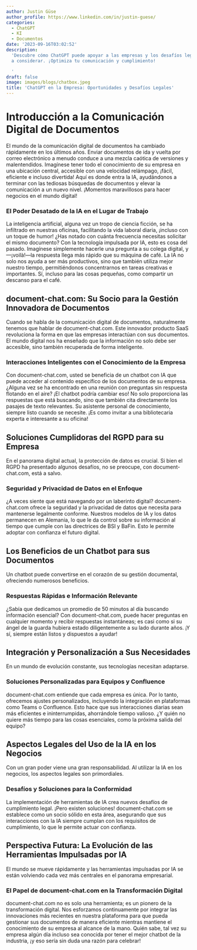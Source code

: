 ```yaml
---
author: Justin Güse
author_profile: https://www.linkedin.com/in/justin-guese/
categories:
  - ChatGPT
  - KI
  - Documentos
date: '2023-09-16T03:02:52'
description:
  'Descubre cómo ChatGPT puede apoyar a las empresas y los desafíos legales
  a considerar. ¡Optimiza tu comunicación y cumplimiento!

  '
draft: false
image: images/blogs/chatbox.jpeg
title: 'ChatGPT en la Empresa: Oportunidades y Desafíos Legales'
---
```


# Introducción a la Comunicación Digital de Documentos

El mundo de la comunicación digital de documentos ha cambiado rápidamente en los últimos años. Enviar documentos de ida y vuelta por correo electrónico a menudo conduce a una mezcla caótica de versiones y malentendidos. Imagínese tener todo el conocimiento de su empresa en una ubicación central, accesible con una velocidad relámpago, ¡fácil, eficiente e incluso divertida! Aquí es donde entra la IA, ayudándonos a terminar con las tediosas búsquedas de documentos y elevar la comunicación a un nuevo nivel. ¡Momentos maravillosos para hacer negocios en el mundo digital!

### El Poder Desatado de la IA en el Lugar de Trabajo

La inteligencia artificial, alguna vez un tropo de ciencia ficción, se ha infiltrado en nuestras oficinas, facilitando la vida laboral diaria, ¡incluso con un toque de humor! ¿Has notado con cuánta frecuencia necesitas solicitar el mismo documento? Con la tecnología impulsada por IA, esto es cosa del pasado. Imagínese simplemente hacerle una pregunta a su colega digital, y—¡voilà!—la respuesta llega más rápido que su máquina de café. La IA no solo nos ayuda a ser más productivos, sino que también utiliza mejor nuestro tiempo, permitiéndonos concentrarnos en tareas creativas e importantes. Sí, incluso para las cosas pequeñas, como compartir un descanso para el café.

## document-chat.com: Su Socio para la Gestión Innovadora de Documentos

Cuando se habla de la comunicación digital de documentos, naturalmente tenemos que hablar de document-chat.com. Este innovador producto SaaS revoluciona la forma en que las empresas interactúan con sus documentos. El mundo digital nos ha enseñado que la información no solo debe ser accesible, sino también recuperada de forma inteligente.

### Interacciones Inteligentes con el Conocimiento de la Empresa

Con document-chat.com, usted se beneficia de un chatbot con IA que puede acceder al contenido específico de los documentos de su empresa. ¿Alguna vez se ha encontrado en una reunión con preguntas sin respuesta flotando en el aire? ¡El chatbot podría cambiar eso! No solo proporciona las respuestas que está buscando, sino que también cita directamente los pasajes de texto relevantes. Su asistente personal de conocimiento, siempre listo cuando se necesite. ¡Es como invitar a una bibliotecaria experta e interesante a su oficina!

## Soluciones Cumplidoras del RGPD para su Empresa

En el panorama digital actual, la protección de datos es crucial. Si bien el RGPD ha presentado algunos desafíos, no se preocupe, con document-chat.com, está a salvo.

### Seguridad y Privacidad de Datos en el Enfoque

¿A veces siente que está navegando por un laberinto digital? document-chat.com ofrece la seguridad y la privacidad de datos que necesita para mantenerse legalmente conforme. Nuestros modelos de IA y los datos permanecen en Alemania, lo que le da control sobre su información al tiempo que cumple con las directrices de BSI y BaFin. Esto le permite adoptar con confianza el futuro digital.

## Los Beneficios de un Chatbot para sus Documentos

Un chatbot puede convertirse en el corazón de su gestión documental, ofreciendo numerosos beneficios.

### Respuestas Rápidas e Información Relevante

¿Sabía que dedicamos un promedio de 50 minutos al día buscando información esencial? Con document-chat.com, puede hacer preguntas en cualquier momento y recibir respuestas instantáneas; es casi como si su ángel de la guarda hubiera estado diligentemente a su lado durante años. ¡Y sí, siempre están listos y dispuestos a ayudar!

## Integración y Personalización a Sus Necesidades

En un mundo de evolución constante, sus tecnologías necesitan adaptarse.

### Soluciones Personalizadas para Equipos y Confluence

document-chat.com entiende que cada empresa es única. Por lo tanto, ofrecemos ajustes personalizados, incluyendo la integración en plataformas como Teams o Confluence. Esto hace que sus interacciones diarias sean más eficientes e ininterrumpidas, ahorrándole tiempo valioso. ¿Y quién no quiere más tiempo para las cosas esenciales, como la próxima salida del equipo?

## Aspectos Legales del Uso de la IA en los Negocios

Con un gran poder viene una gran responsabilidad. Al utilizar la IA en los negocios, los aspectos legales son primordiales.

### Desafíos y Soluciones para la Conformidad

La implementación de herramientas de IA crea nuevos desafíos de cumplimiento legal. ¡Pero existen soluciones! document-chat.com se establece como un socio sólido en esta área, asegurando que sus interacciones con la IA siempre cumplan con los requisitos de cumplimiento, lo que le permite actuar con confianza.

## Perspectiva Futura: La Evolución de las Herramientas Impulsadas por IA

El mundo se mueve rápidamente y las herramientas impulsadas por IA se están volviendo cada vez más centrales en el panorama empresarial.

### El Papel de document-chat.com en la Transformación Digital

document-chat.com no es solo una herramienta; es un pionero de la transformación digital. Nos esforzamos continuamente por integrar las innovaciones más recientes en nuestra plataforma para que pueda gestionar sus documentos de manera eficiente mientras mantiene el conocimiento de su empresa al alcance de la mano. Quién sabe, tal vez su empresa algún día incluso sea conocida por tener el mejor chatbot de la industria, ¡y eso sería sin duda una razón para celebrar!
